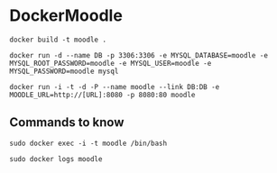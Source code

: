 # DockerMoodle

```docker build -t moodle .```

```docker run -d --name DB -p 3306:3306 -e MYSQL_DATABASE=moodle -e MYSQL_ROOT_PASSWORD=moodle -e MYSQL_USER=moodle -e MYSQL_PASSWORD=moodle mysql```

```docker run -i -t -d -P --name moodle --link DB:DB -e MOODLE_URL=http://[URL]:8080 -p 8080:80 moodle```

## Commands to know

```sudo docker exec -i -t moodle /bin/bash```

```sudo docker logs moodle```
